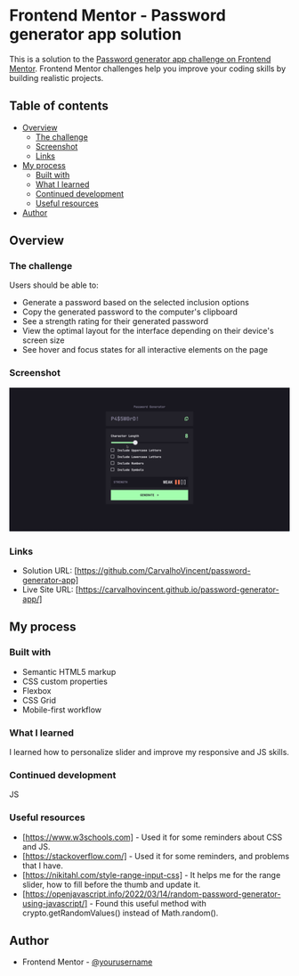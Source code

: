 # Frontend Mentor - Password generator app solution

This is a solution to the [Password generator app challenge on Frontend Mentor](https://www.frontendmentor.io/challenges/password-generator-app-Mr8CLycqjh). Frontend Mentor challenges help you improve your coding skills by building realistic projects. 

## Table of contents

- [Overview](#overview)
  - [The challenge](#the-challenge)
  - [Screenshot](#screenshot)
  - [Links](#links)
- [My process](#my-process)
  - [Built with](#built-with)
  - [What I learned](#what-i-learned)
  - [Continued development](#continued-development)
  - [Useful resources](#useful-resources)
- [Author](#author)

## Overview

### The challenge

Users should be able to:

- Generate a password based on the selected inclusion options
- Copy the generated password to the computer's clipboard
- See a strength rating for their generated password
- View the optimal layout for the interface depending on their device's screen size
- See hover and focus states for all interactive elements on the page

### Screenshot

![](./screenshot.jpg)


### Links

- Solution URL: [https://github.com/CarvalhoVincent/password-generator-app]
- Live Site URL: [https://carvalhovincent.github.io/password-generator-app/]

## My process

### Built with

- Semantic HTML5 markup
- CSS custom properties
- Flexbox
- CSS Grid
- Mobile-first workflow


### What I learned

I learned how to personalize slider and improve my responsive  and JS skills.


### Continued development

JS

### Useful resources

- [https://www.w3schools.com] - Used it for some reminders about CSS and JS.
- [https://stackoverflow.com/] - Used it for some reminders, and problems that I have.
- [https://nikitahl.com/style-range-input-css] - It helps me for the range slider, how to fill before the thumb and update it.
- [https://openjavascript.info/2022/03/14/random-password-generator-using-javascript/] - Found this useful method with crypto.getRandomValues() instead of Math.random().


## Author

- Frontend Mentor - [@yourusername](https://www.frontendmentor.io/profile/CarvalhoVincent)


